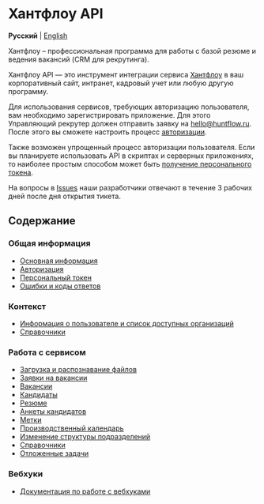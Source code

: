 # Хантфлоу API

**Русский** | [English](en/README.md)

Хантфлоу – профессиональная программа для работы с базой резюме и ведения вакансий (CRM для рекрутинга).

Хантфлоу API — это инструмент интеграции сервиса [Хантфлоу](https://huntflow.ru) в ваш корпоративный сайт, интранет, кадровый учет или любую другую программу.

Для использования сервисов, требующих авторизацию пользователя, вам необходимо
зарегистрировать приложение. Для этого Управляющий рекрутер должен отправить заявку на [hello@huntflow.ru](mailto:hello@huntflow.ru). После этого вы сможете настроить процесс [авторизации](ru/authorization.md).

Также возможен упрощенный процесс авторизации пользователя. Если вы планируете использовать API в скриптах и серверных приложениях, то наиболее простым способом может быть [получение персонального токена](ru/personal_token.md).

На вопросы в [Issues](https://github.com/huntflow/api/issues) наши разработчики отвечают в течение 3 рабочих дней после дня открытия тикета.

<a name="toc"></a>
## Содержание

<a name="general"></a>
### Общая информация

* [Основная информация](ru/general.md)
* [Авторизация](ru/authorization.md)
* [Персональный токен](ru/personal_token.md)
* [Ошибки и коды ответов](ru/errors.md)

<a name="context"></a>
### Контекст

* [Информация о пользователе и список доступных организаций](ru/user.md)
* [Справочники](ru/dicts.md)

<a name="service"></a>
### Работа с сервисом

* [Загрузка и распознавание файлов](ru/upload.md)
* [Заявки на вакансии](ru/vacancy_requests.md)
* [Вакансии](ru/vacancies.md)
* [Кандидаты](ru/applicants.md)
* [Резюме](ru/externals.md)
* [Анкеты кандидатов](ru/questionaries.md)
* [Метки](ru/tags.md)
* [Производственный календарь](ru/production_calendar.md)
* [Изменение структуры подразделений](ru/account_divisions.md)
* [Справочники](ru/dictionaries.md)
* [Отложенные задачи](ru/delayed_tasks.md)

<a name="webhooks"></a>
### Вебхуки

* [Документация по работе с вебхуками](ru/webhooks.md)
